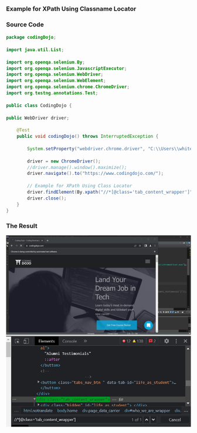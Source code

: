 ### Example for XPath Using Classname Locator

### Source Code
```Java
package codingDojo;

import java.util.List;

import org.openqa.selenium.By;
import org.openqa.selenium.JavascriptExecutor;
import org.openqa.selenium.WebDriver;
import org.openqa.selenium.WebElement;
import org.openqa.selenium.chrome.ChromeDriver;
import org.testng.annotations.Test;

public class CodingDojo {
	
public WebDriver driver;
	
	@Test
	public void codingDojo() throws InterruptedException { 
		
		System.setProperty("webdriver.chrome.driver", "C:\\Users\\white\\Desktop\\QA\\Auto\\chromedriver.exe");
				
		driver = new ChromeDriver();
		//driver.manage().window().maximize();
		driver.navigate().to("https://www.codingdojo.com/");
		
		// Example for XPath Using Class Locator		
		driver.findElement(By.xpath("//*[@class='tab_content_wrapper']"));
		driver.close();
	}
}

```

### The Result
<img src="img/img1.png" />
<img src="img/img2.png" />